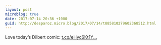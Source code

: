 ```yaml
---
layout: post
microblog: true
date: 2017-07-14 20:36 +1000
guid: http://desparoz.micro.blog/2017/07/14/t885810279602368512.html
---
```

Love today’s Dilbert comic: [t.co/eHyc6Kt1Y...](https://t.co/eHyc6Kt1YF)
